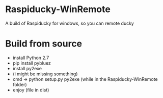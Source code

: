 # Raspiducky-WinRemote
A build of Raspiducky for windows, so you can remote ducky

# Build from source
* install Python 2.7
* pip install pybluez
* install py2exe
* (i might be missing something)
* cmd -> python setup.py py2exe (while in the Raspiducky-WinRemote folder)
* enjoy (file in dist)
